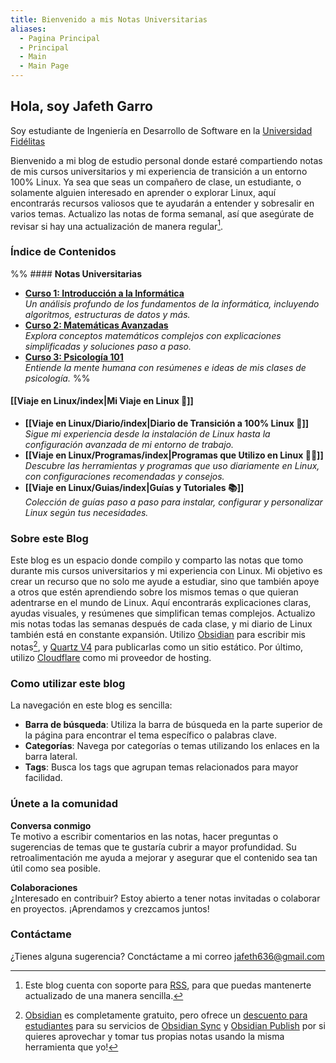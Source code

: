 ```yaml
---
title: Bienvenido a mis Notas Universitarias
aliases:
  - Pagina Principal
  - Principal
  - Main
  - Main Page
---
```


## **Hola, soy Jafeth Garro** 
Soy estudiante de Ingeniería en Desarrollo de Software en la [Universidad Fidélitas](https://ufidelitas.ac.cr/)

Bienvenido a mi blog de estudio personal donde estaré compartiendo notas de mis cursos universitarios y mi experiencia de transición a un entorno 100% Linux. Ya sea que seas un compañero de clase, un estudiante, o solamente alguien interesado en aprender o explorar Linux, aquí encontrarás recursos valiosos que te ayudarán a entender y sobresalir en varios temas. Actualizo las notas de forma semanal, así que asegúrate de revisar si hay una actualización de manera regular[^1].

### **Índice de Contenidos**

%% #### **Notas Universitarias**
- **[Curso 1: Introducción a la Informática](university_notes/course_1/README.md)**  
    _Un análisis profundo de los fundamentos de la informática, incluyendo algoritmos, estructuras de datos y más._
- **[Curso 2: Matemáticas Avanzadas](university_notes/course_2/README.md)**  
    _Explora conceptos matemáticos complejos con explicaciones simplificadas y soluciones paso a paso._
- **[Curso 3: Psicología 101](university_notes/course_3/README.md)**  
    _Entiende la mente humana con resúmenes e ideas de mis clases de psicología._ %%

#### **[[Viaje en Linux/index|Mi Viaje en Linux 🐧]]**
- **[[Viaje en Linux/Diario/index|Diario de Transición a 100% Linux 📖]]**  
    _Sigue mi experiencia desde la instalación de Linux hasta la configuración avanzada de mi entorno de trabajo._
- **[[Viaje en Linux/Programas/index|Programas que Utilizo en Linux 🧑‍💻]]**  
    _Descubre las herramientas y programas que uso diariamente en Linux, con configuraciones recomendadas y consejos._
- **[[Viaje en Linux/Guias/index|Guías y Tutoriales 📚]]**  
    _Colección de guías paso a paso para instalar, configurar y personalizar Linux según tus necesidades._


### **Sobre este Blog**

Este blog es un espacio donde compilo y comparto las notas que tomo durante mis cursos universitarios y mi experiencia con Linux. Mi objetivo es crear un recurso que no solo me ayude a estudiar, sino que también apoye a otros que estén aprendiendo sobre los mismos temas o que quieran adentrarse en el mundo de Linux. Aquí encontrarás explicaciones claras, ayudas visuales, y resúmenes que simplifican temas complejos. Actualizo mis notas todas las semanas después de cada clase, y mi diario de Linux también está en constante expansión. Utilizo [Obsidian](https://obsidian.md/) para escribir mis notas[^2], y [Quartz V4](https://quartz.jzhao.xyz) para publicarlas como un sitio estático. Por último, utilizo [Cloudflare](https://www.cloudflare.com/) como mi proveedor de hosting.

### **Como utilizar este blog**

La navegación en este blog es sencilla: 

- **Barra de búsqueda**: Utiliza la barra de búsqueda en la parte superior de la página para encontrar el tema específico o palabras clave.
- **Categorías**: Navega por categorías o temas utilizando los enlaces en la barra lateral.
- **Tags**: Busca los tags que agrupan temas relacionados para mayor facilidad.

### **Únete a la comunidad**

**Conversa conmigo**  
Te motivo a escribir comentarios en las notas, hacer preguntas o sugerencias de temas que te gustaría cubrir a mayor profundidad. Su retroalimentación me ayuda a mejorar y asegurar que el contenido sea tan útil como sea posible.

**Colaboraciones**  
¿Interesado en contribuir? Estoy abierto a tener notas invitadas o colaborar en proyectos.
 ¡Aprendamos y crezcamos juntos! 

### **Contáctame**

¿Tienes alguna sugerencia?  Conctáctame a mi correo [jafeth636@gmail.com](mailto:jafeth636@gmail.com)

[^1]: Este blog cuenta con soporte para [RSS](https://es.wikipedia.org/wiki/RSS), para que puedas mantenerte actualizado de una manera sencilla.
[^2]: [Obsidian](https://obsidian.md/) es completamente gratuito, pero ofrece un [descuento para estudiantes](https://help.obsidian.md/Licenses+and+payment/Education+and+non-profit+discount) para su servicios de [Obsidian Sync](https://obsidian.md/sync) y [Obsidian Publish](https://obsidian.md/publish) por si quieres aprovechar y tomar tus propias notas usando la misma herramienta que yo!